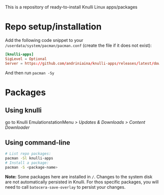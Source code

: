 
This is a repository of ready-to-install Knulli Linux apps/packages

# Repo setup/installation

Add the following code snippet to your `/userdata/system/pacman/pacman.conf` (create the file if it does not exist):

```conf
[knulli-apps]
SigLevel = Optional
Server = https://github.com/andriniaina/knulli-apps/releases/latest/download
```

And then run `pacman -Sy`

# Packages

## Using knulli

go to Knulli EmulationstationMenu *> Updates & Downloads > Content Downloader*


## Using command-line

```bash
# List repo packages:
pacman -Sl knulli-apps
# Install a package:
pacman -S <package-name>
```

**Note:** Some packages here are installed in `/`. Changes to the system disk are not automatically persisted in Knulli. For thos specific packages, you will need to call `batocera-save-overlay` to persist your changes.
